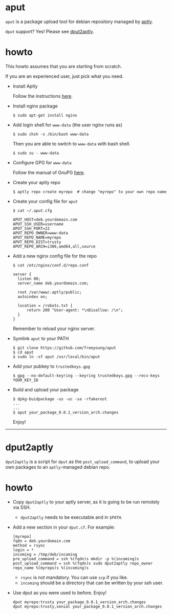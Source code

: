aput
====

`aput` is a package upload tool for debian repository managed by [aptly](http://www.aptly.info).

`dput` support? Yes! Please see [dput2aptly](#dput2aptly).

howto
=====

This howto assumes that you are starting from scratch.

If you are an experienced user, just pick what you need.

- Install Aptly

  Follow the instructions [here](http://www.aptly.info/download/).

- Install nginx package

  ```
  $ sudo apt-get install nginx
  ```

- Add login shell for `www-data` (the user nginx runs as)

  ```
  $ sudo chsh -s /bin/bash www-data
  ```

  Then you are able to switch to `www-data` with bash shell.

  ```
  $ sudo su - www-data
  ```

- Configure GPG for `www-data`

  Follow the manual of GnuPG [here](https://www.gnupg.org/gph/en/manual/c14.html).

- Create your aptly repo

  ```
  $ aptly repo create myrepo  # change "myrepo" to your own repo name
  ```

- Create your config file for `aput`

  ```
  $ cat ~/.aput.cfg

  APUT_HOST=deb.yourdomain.com
  APUT_SSH_USER=username
  APUT_SSH_PORT=22
  APUT_REPO_OWNER=www-data
  APUT_REPO_NAME=myrepo
  APUT_REPO_DIST=trusty
  APUT_REPO_ARCH=i386,amd64,all,source
  ```

- Add a new nginx config file for the repo

  ```
  $ cat /etc/nginx/conf.d/repo.conf

  server {
    listen 80;
    server_name deb.yourdomain.com;

    root /var/www/.aptly/public;
    autoindex on;

    location = /robots.txt {
        return 200 "User-agent: *\nDisallow: /\n";
    }
  }
  ```

  Remember to reload your nginx server.

- Symlink `aput` to your PATH

  ```
  $ git clone https://github.com/freeyoung/aput
  $ cd aput
  $ sudo ln -sf aput /usr/local/bin/aput
  ```

- Add your pubkey to `trustedkeys.gpg`

  ```
  $ gpg --no-default-keyring --keyring trustedkeys.gpg --recv-keys YOUR_KEY_ID
  ```

- Build and upload your package

  ```
  $ dpkg-buidpackage -us -uc -sa -rfakeroot
  ...
  ...
  $ aput your_package_0.0.1_version_arch.changes
  ```

  Enjoy!

----

dput2aptly
==========

`dput2aptly` is a script for `dput` as the `post_upload_command`, to upload
your own packages to an `aptly`-managed debian repo.

howto
=====

- Copy `dput2aptly` to your aptly server, as it is going to be run
  remotely via SSH.

  * `dput2aptly` needs to be executable and in `$PATH`.

- Add a new section in your `dput.cf`. For example:

  ```
  [myrepo]
  fqdn = deb.yourdomain.com
  method = rsync
  login = *
  incoming = /tmp/deb/incoming
  pre_upload_command = ssh %(fqdn)s mkdir -p %(incoming)s
  post_upload_command = ssh %(fqdn)s sudo dput2aptly repo_owner repo_name %(myrepo)s %(incoming)s
  ```

  * `rsync` is not mandatory. You can use `scp` if you like.
  * `incoming` should be a directory that can be written by your ssh user.

- Use dput as you were used to before. Enjoy!

  ```
  dput myrepo:trusty your_package_0.0.1_version_arch.changes
  dput myrepo:trusty,xenial your_package_0.0.1_version_arch.changes
  ```
